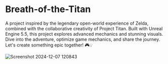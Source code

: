 # Breath-of-the-Titan
A project inspired by the legendary open-world experience of Zelda, combined with the collaborative creativity of Project Titan. Built with Unreal Engine 5.5, this project explores advanced mechanics and stunning visuals. Dive into the adventure, optimize game mechanics, and share the journey. Let's create something epic together! 🎮💡

![Screenshot 2024-12-07 120843](https://github.com/user-attachments/assets/fcd81b82-cef1-4c6d-8a6a-6e99cf4578c1)
